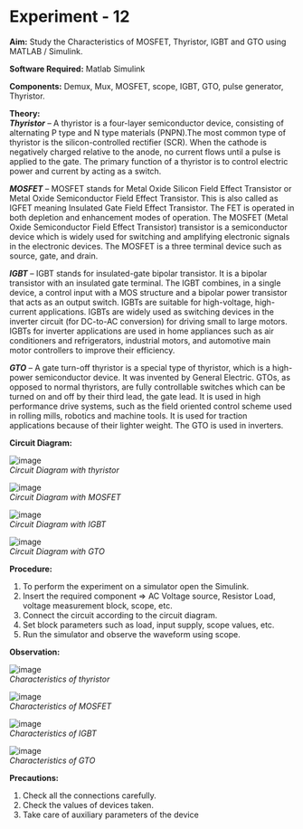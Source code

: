 # Experiment - 12

**Aim:** Study the Characteristics of MOSFET, Thyristor, IGBT and GTO using MATLAB / Simulink.  
  
**Software Required:** Matlab Simulink 

**Components:** Demux, Mux, MOSFET, scope, IGBT, GTO, pulse generator, Thyristor.    

**Theory:**  
***Thyristor*** – 
A thyristor is a four-layer semiconductor device, consisting of alternating P type and N type materials (PNPN).The most common type of thyristor is the silicon-controlled rectifier (SCR). When the cathode is negatively charged relative to the anode, no current flows until a pulse is applied to the gate. The primary function of a thyristor is to control electric power and current by acting as a switch.  

***MOSFET*** – 
MOSFET stands for Metal Oxide Silicon Field Effect Transistor or Metal Oxide Semiconductor Field Effect Transistor. This is also called as IGFET meaning Insulated Gate Field Effect Transistor. The FET is operated in both depletion and enhancement modes of operation. The MOSFET (Metal Oxide Semiconductor Field Effect Transistor) transistor is a semiconductor device which is widely used for switching and amplifying electronic signals in the electronic devices. The MOSFET is a three terminal device such as source, gate, and drain.  

***IGBT*** – 
IGBT stands for insulated-gate bipolar transistor. It is a bipolar transistor with an insulated gate terminal. The IGBT combines, in a single device, a control input with a MOS structure and a bipolar power transistor that acts as an output switch. IGBTs are suitable for high-voltage, high-current applications. IGBTs are widely used as switching devices in the inverter circuit (for DC-to-AC conversion) for driving small to large motors. IGBTs for inverter applications are used in home appliances such as air conditioners and refrigerators, industrial motors, and automotive main motor controllers to improve their efficiency.   

***GTO*** – 
A gate turn-off thyristor is a special type of thyristor, which is a high-power semiconductor device. It was invented by General Electric. GTOs, as opposed to normal thyristors, are fully controllable switches which can be turned on and off by their third lead, the gate lead. It is used in high performance drive systems, such as the field oriented control scheme used in rolling mills, robotics and machine tools. It is used for traction applications because of their lighter weight. The GTO is used in inverters.
  

**Circuit Diagram:**  

![image](https://user-images.githubusercontent.com/43489758/142247615-b6a2e3a7-c875-491c-9148-4fbabe612762.png)  
*Circuit Diagram with thyristor*  
 
![image](https://user-images.githubusercontent.com/43489758/142247649-d0be9625-73bd-4be4-885a-2b7d041568d1.png)  
*Circuit Diagram with MOSFET*  

![image](https://user-images.githubusercontent.com/43489758/142247669-55ff839a-40aa-4d03-8521-253557a82236.png)  
*Circuit Diagram with IGBT*  

![image](https://user-images.githubusercontent.com/43489758/142247684-5179f697-0803-4634-9878-75a8862055db.png)  
*Circuit Diagram with GTO*  

**Procedure:**

1.	To perform the experiment on a simulator open the Simulink. 
2.	Insert the required component =>  AC Voltage source, Resistor Load, voltage measurement block, scope, etc. 
3.	Connect the circuit according to the circuit diagram. 
4.	Set block parameters such as load, input supply, scope values, etc.
5.	Run the simulator and observe the waveform using scope.


**Observation:**  

![image](https://user-images.githubusercontent.com/43489758/142247699-ba1296fb-1c03-4f99-924f-818e146b7cea.png)  
*Characteristics of thyristor*  

![image](https://user-images.githubusercontent.com/43489758/142247717-0ead9430-ea2d-4329-af98-08a78468e546.png)  
*Characteristics of MOSFET*  

![image](https://user-images.githubusercontent.com/43489758/142247735-43b9f83f-b927-484d-9091-814451d7059c.png)  
*Characteristics of IGBT*  

![image](https://user-images.githubusercontent.com/43489758/142247749-7dc0a916-1ea4-4d3f-8231-9350b9164260.png)  
*Characteristics of GTO*  


**Precautions:**
  
1) Check all the connections carefully.
2) Check the values of devices taken.
3) Take care of auxiliary parameters of the device
